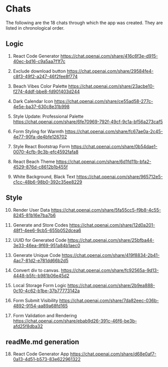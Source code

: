 # Chats
The following are the 18 chats through which the app was created. They are listed in chronological order. 

## Logic 
1. React Code Generator
https://chat.openai.com/share/416c6f3e-d915-40ec-bd16-c9a5aa7f1f7c

2. Exclude download button
https://chat.openai.com/share/29584fe4-c8f3-49f2-a247-46f2fee8f774

3. Beach Vibes Color Palette
https://chat.openai.com/share/23acbe10-f274-4ddf-bbe8-fd901403d244

4. Dark Calendar Icon
https://chat.openai.com/share/ce55ad58-277c-4e5e-ba37-630c8e31b998

5. Style Update: Professional Palette
https://chat.openai.com/share/6fe70969-792f-49cf-9c1a-bf56a273caf5

6. Form Styling for Warmth
https://chat.openai.com/share/fc67ae0a-2c45-4e77-90fa-de4bfe126702

7. Style React Bootstrap Form
https://chat.openai.com/share/0b54dae1-0070-4cfb-9c3b-efc4592fafa8

8. React Beach Theme
https://chat.openai.com/share/6d1fd11b-bfa2-4529-876d-c8612b1b455f

9. White Background, Black Text
https://chat.openai.com/share/965712e5-c1cc-48b6-98b0-392c35ee8229


## Style 
10. Render User Data
https://chat.openai.com/share/5fa55cc5-f9b8-4c55-8245-81b16e7ba7b6

11. Generate and Store Codes
https://chat.openai.com/share/12d0a201-48f1-4ee6-9cb5-655b052dcea6

12. UUID for Generated Code
https://chat.openai.com/share/25bfba44-3e33-46ea-9f69-951a84b1aec0

13. Generate Unique Code
https://chat.openai.com/share/419f8834-2b41-4ac7-81d2-e781dd66b2d5

14. Convert div to canvas.
https://chat.openai.com/share/fc92565a-9d13-4448-b5fc-b981b06e45d2

15. Local Storage Form Logic
https://chat.openai.com/share/2b9ea888-0c10-4c62-b1be-37b77773142a

16. Form Submit Visibility
https://chat.openai.com/share/7da82eec-036b-4892-9154-aa89a68fd165

17. Form Validation and Rendering
https://chat.openai.com/share/ebab9d26-391c-46f6-be3b-afd25f8dba32


## readMe.md generation
18. React Code Generator App
https://chat.openai.com/share/d68e0af7-0a13-4d51-b573-83e622961322
